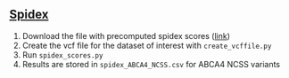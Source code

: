 ## [Spidex](http://tools.genes.toronto.edu/)

1. Download the file with precomputed spidex scores ([link](http://tools.genes.toronto.edu/))
2. Create the vcf file for the dataset of interest with `create_vcffile.py`
3. Run `spidex_scores.py`
4. Results are stored in `spidex_ABCA4_NCSS.csv` for ABCA4 NCSS variants

